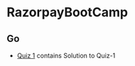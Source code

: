 # RazorpayBootCamp

## Go
* [Quiz 1](https://github.com/Manask322/RazorpayBootCamp/tree/master/Quiz_1) contains Solution to Quiz-1